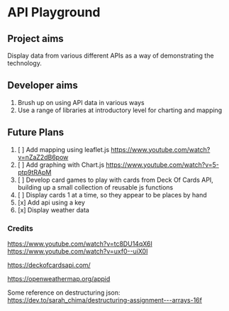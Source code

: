 
# API Playground

## Project aims
Display data from various different APIs as a way of demonstrating the technology.

## Developer aims
1. Brush up on using API data in various ways
2. Use a range of libraries at introductory level for charting and mapping

## Future Plans
1. [ ] Add mapping using leaflet.js https://www.youtube.com/watch?v=nZaZ2dB6pow
2. [ ] Add graphing with Chart.js https://www.youtube.com/watch?v=5-ptp9tRApM
3. [ ] Develop card games to play with cards from Deck Of Cards API, building up a small collection of reusable js functions
4. [ ] Display cards 1 at a time, so they appear to be places by hand
5. [x] Add api using a key
6. [x] Display weather data



### Credits
https://www.youtube.com/watch?v=tc8DU14qX6I
https://www.youtube.com/watch?v=uxf0--uiX0I


https://deckofcardsapi.com/

https://openweathermap.org/appid

Some reference on destructuring json: https://dev.to/sarah_chima/destructuring-assignment---arrays-16f